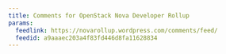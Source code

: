 ```yaml
---
title: Comments for OpenStack Nova Developer Rollup
params:
  feedlink: https://novarollup.wordpress.com/comments/feed/
  feedid: a9aaaec203a4f83fd446d8fa11628834
---
```

